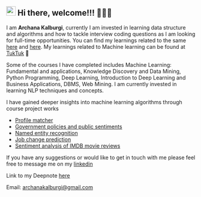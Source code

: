 ## <img src="https://media.giphy.com/media/hvRJCLFzcasrR4ia7z/giphy.gif" width="25px"> Hi there, welcome!!! 🙋🏻‍♀️

I am **Archana Kalburgi**, currently I am invested in learning data structure and algorithms and how to tackle interview coding questions as I am looking for full-time opportunities. You can find my learnings related to the same [here](https://github.com/archanakalburgi/Algorithms) and [here](https://archanakalburgi.github.io/code_challenges/). My learnings related to Machine learning can be found at [TukTuk](https://archanakalburgi.github.io/tuktuk/) 🐢 

Some of the courses I have completed includes Machine Learning: Fundamental and applications, Knowledge Discovery and Data Mining, Python Programming, Deep Learning, Introduction to Deep Learning and Business Applications, DBMS, Web Mining. I am currently invested in learning NLP techniques and concepts.

I have gained deeper insights into machine learning algorithms through course project works
- [Profile matcher](https://github.com/archanakalburgi/profile_matcher)
- [Government policies and public sentiments](https://github.com/archanakalburgi/govt_policies_public_sentiments) 
- [Named entity recognition](https://github.com/archanakalburgi/Named_Entity_Recognition)
- [Job change prediction](https://github.com/archanakalburgi/job_change_prediction_project)
- [Sentiment analysis of IMDB movie reviews](https://github.com/archanakalburgi/sentiment_analysis_imdb)

If you have any suggestions or would like to get in touch with me please feel free to message me on my [linkedin](https://www.linkedin.com/in/archana-kalburgi/) 

Link to my Deepnote [here](https://deepnote.com/workspace/archanakalburgi-00bcc156-9f71-49bf-9a59-db8dd2107034)

Email: archanakalburgi@gmail.com 
